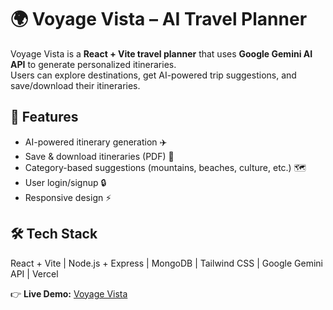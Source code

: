# 🌍 Voyage Vista – AI Travel Planner

Voyage Vista is a **React + Vite travel planner** that uses **Google Gemini AI API** to generate personalized itineraries.  
Users can explore destinations, get AI-powered trip suggestions, and save/download their itineraries.  

## 🚀 Features
- AI-powered itinerary generation ✈️  
- Save & download itineraries (PDF) 📅  
- Category-based suggestions (mountains, beaches, culture, etc.) 🗺️  
- User login/signup 🔒  
- Responsive design ⚡  

## 🛠️ Tech Stack
React + Vite | Node.js + Express | MongoDB | Tailwind CSS | Google Gemini API | Vercel  

👉 **Live Demo:** [Voyage Vista](https://voyage-vista-rho.vercel.app/)  

